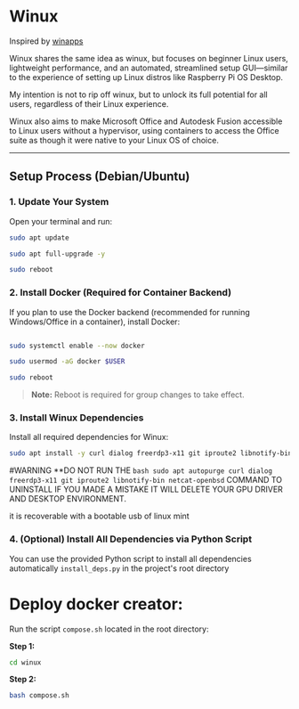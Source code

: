 # Winux

Inspired by [winapps](https://github.com/winapps-org/winapps)

Winux shares the same idea as winux, but focuses on beginner Linux users, lightweight performance, and an automated, streamlined setup GUI—similar to the experience of setting up Linux distros like Raspberry Pi OS Desktop.

My intention is not to rip off winux, but to unlock its full potential for all users, regardless of their Linux experience.

Winux also aims to make Microsoft Office and Autodesk Fusion accessible to Linux users without a hypervisor, using containers to access the Office suite as though it were native to your Linux OS of choice.

---

## Setup Process (Debian/Ubuntu)

### 1. Update Your System

Open your terminal and run:
```bash
sudo apt update
```

```bash
sudo apt full-upgrade -y
```

```bash
sudo reboot
```

### 2. Install Docker (Required for Container Backend)

If you plan to use the Docker backend (recommended for running Windows/Office in a container), install Docker:
```bash

```

```bash
sudo systemctl enable --now docker
```

```bash
sudo usermod -aG docker $USER
```

```bash
sudo reboot
```
> **Note:** Reboot is required for group changes to take effect.

### 3. Install Winux Dependencies

Install all required dependencies for Winux:
```bash
sudo apt install -y curl dialog freerdp3-x11 git iproute2 libnotify-bin netcat-openbsd
```

#WARNING
**DO NOT RUN THE ```bash sudo apt autopurge curl dialog freerdp3-x11 git iproute2 libnotify-bin netcat-openbsd``` COMMAND TO UNINSTALL IF YOU MADE A MISTAKE IT WILL DELETE YOUR GPU DRIVER AND DESKTOP ENVIRONMENT.

it is recoverable with a bootable usb of linux mint

### 4. (Optional) Install All Dependencies via Python Script

You can use the provided Python script to install all dependencies automatically `install_deps.py` in the project's root directory

# Deploy docker creator:
Run the script `compose.sh` located in the root directory:

**Step 1:**
```bash
cd winux
```

**Step 2:**
```bash
bash compose.sh
```